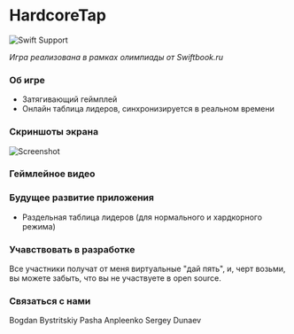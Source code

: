 # HardcoreTap
![Swift Support](https://img.shields.io/badge/Swift-4.0-orange.svg)


_Игра реализована в рамках олимпиады от Swiftbook.ru_

### Об игре 
* Затягивающий геймплей
* Онлайн таблица лидеров, синхронизируется в реальном времени

### Скриншоты экрана 
![Screenshot]()

### Геймлейное видео

### Будущее развитие приложения
* Раздельная таблица лидеров (для нормального и хардкорного режима)

### Учавствовать в разработке
Все участники получат от меня виртуальные "дай пять", и, черт возьми, вы можете забыть, что вы не участвуете в open source.

### Связаться с нами
Bogdan Bystritskiy
Pasha Anpleenko
Sergey Dunaev
